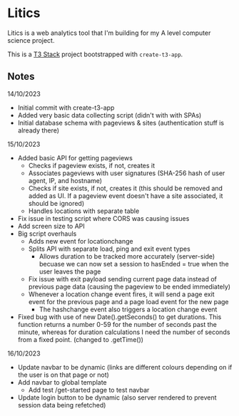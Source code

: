 # Litics

Litics is a web analytics tool that I'm building for my A level computer science project.

This is a [T3 Stack](https://create.t3.gg/) project bootstrapped with `create-t3-app`.

## Notes

14/10/2023

-   Initial commit with create-t3-app
-   Added very basic data collecting script (didn't with with SPAs)
-   Initial database schema with pageviews & sites (authentication stuff is already there)

15/10/2023

-   Added basic API for getting pageviews
    -   Checks if pageview exists, if not, creates it
    -   Associates pageviews with user signatures (SHA-256 hash of user agent, IP, and hostname)
    -   Checks if site exists, if not, creates it (this should be removed and added as UI. If a pageview event doesn't have a site associated, it should be ignored)
    -   Handles locations with separate table
-   Fix issue in testing script where CORS was causing issues
-   Add screen size to API
-   Big script overhauls
    -   Adds new event for locationchange
    -   Splits API with separate load, ping and exit event types
        -   Allows duration to be tracked more accurately (server-side) becuase we can now set a session to hasEnded = true when the user leaves the page
    -   Fix issue with exit payload sending current page data instead of previous page data (causing the pageview to be ended immediately)
    -   Whenever a location change event fires, it will send a page exit event for the previous page and a page load event for the new page
        -   The hashchange event also triggers a location change event
-   Fixed bug with use of new Date().getSeconds() to get durations. This function returns a number 0-59 for the number of seconds past the minute, whereas for duration calculations I need the number of seconds from a fixed point. (changed to .getTime())

16/10/2023

-   Update navbar to be dynamic (links are different colours depending on if the user is on that page or not)
-   Add navbar to global template
    -   Add test /get-started page to test navbar
-   Update login button to be dynamic (also server rendered to prevent session data being refetched)
